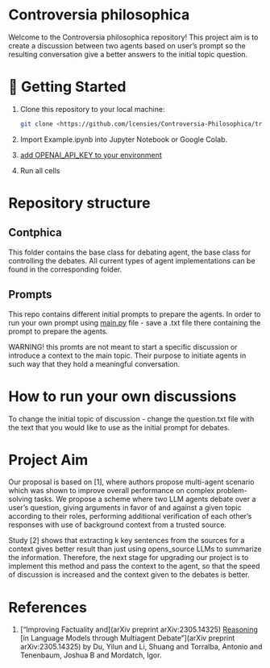 # Controversia philosophica

Welcome to the Controversia philosophica repository! This project aim is to create a discussion between two agents based on user’s prompt so the resulting conversation give a better answers to the initial topic question. 

# 🚀 Getting Started

1. Clone this repository to your local machine:
    
    ```bash
    git clone <https://github.com/lcensies/Controversia-Philosophica/tree/langchain>
    
    ```
    
2. Import Example.ipynb into Jupyter Notebook or Google Colab.
3. [add OPENAI_API_KEY to your environment](https://help.openai.com/en/articles/5112595-best-practices-for-api-key-safety)
4. Run all cells

# Repository structure

## Contphica

This folder contains the base class for debating agent, the base class for controlling the debates. All current types of agent implementations can be found in the corresponding folder.

## Prompts

This repo contains different initial prompts to prepare the agents. In order to run your own prompt using [main.py](http://main.py) file - save a .txt file there containing the prompt to prepare the agents.

WARNING! this promts are not meant to start a specific discussion or introduce a context to the main topic. Their purpose to initiate agents in such way that they hold a meaningful conversation.

# How to run your own discussions

To change the initial topic of discussion - change the question.txt file with the text that you would like to use as the initial prompt for debates.

# Project Aim

Our proposal is based on [1], where authors propose multi-agent scenario which was shown to improve overall performance on complex problem-solving tasks. We propose a scheme where two LLM agents debate over a user’s question, giving arguments in favor of and against a given topic according to their roles, performing additional verification of each other’s responses with use of background context from a trusted source.

Study [2] shows that extracting k key sentences from the sources for a context gives better result than just using opens_source LLMs to summarize the information. Therefore, the next stage for upgrading our project is to implement this method and pass the context to the agent, so that the speed of discussion is increased and the context given to the debates is better.

# References

1. [“Improving Factuality and](arXiv preprint arXiv:2305.14325) [Reasoning](https://arxiv.org/abs/2305.14325) [in Language Models through Multiagent Debate”](arXiv preprint arXiv:2305.14325) by Du, Yilun and Li, Shuang and Torralba, Antonio and Tenenbaum, Joshua B and Mordatch, Igor.